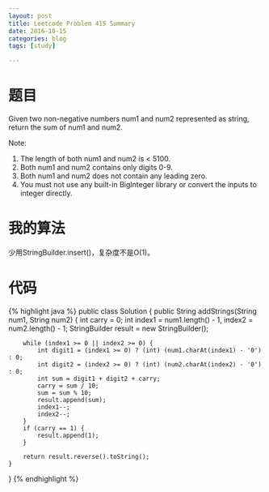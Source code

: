```yaml
---
layout: post
title: Leetcode Problem 415 Summary
date: 2016-10-15
categories: blog
tags: [study]

---
```


# 题目

Given two non-negative numbers num1 and num2 represented as string, return the sum of num1 and num2.

Note:

1. The length of both num1 and num2 is < 5100.
2. Both num1 and num2 contains only digits 0-9.
3. Both num1 and num2 does not contain any leading zero.
4. You must not use any built-in BigInteger library or convert the inputs to integer directly.

# 我的算法

少用StringBuilder.insert()，复杂度不是O(1)。

# 代码

{% highlight java %}
public class Solution {
    public String addStrings(String num1, String num2) {
        int carry = 0;
        int index1 = num1.length() - 1, index2 = num2.length() - 1;
        StringBuilder result = new StringBuilder();
        
        while (index1 >= 0 || index2 >= 0) {
            int digit1 = (index1 >= 0) ? (int) (num1.charAt(index1) - '0') : 0;
            int digit2 = (index2 >= 0) ? (int) (num2.charAt(index2) - '0') : 0;
            int sum = digit1 + digit2 + carry;
            carry = sum / 10;
            sum = sum % 10;
            result.append(sum);
            index1--;
            index2--;
        }
        if (carry == 1) {
            result.append(1);
        }
        
        return result.reverse().toString();
    }
}
{% endhighlight %}